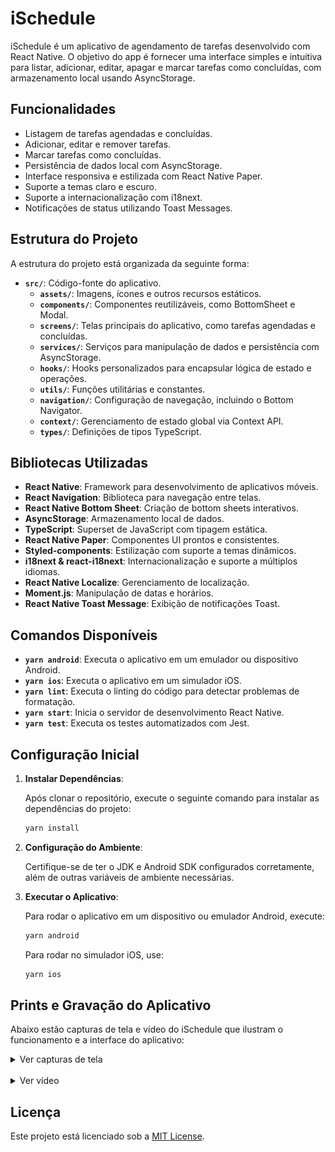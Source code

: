 # iSchedule

iSchedule é um aplicativo de agendamento de tarefas desenvolvido com React Native. O objetivo do app é fornecer uma interface simples e intuitiva para listar, adicionar, editar, apagar e marcar tarefas como concluídas, com armazenamento local usando AsyncStorage.

## Funcionalidades

- Listagem de tarefas agendadas e concluídas.
- Adicionar, editar e remover tarefas.
- Marcar tarefas como concluídas.
- Persistência de dados local com AsyncStorage.
- Interface responsiva e estilizada com React Native Paper.
- Suporte a temas claro e escuro.
- Suporte a internacionalização com i18next.
- Notificações de status utilizando Toast Messages.

## Estrutura do Projeto

A estrutura do projeto está organizada da seguinte forma:

- **`src/`**: Código-fonte do aplicativo.
  - **`assets/`**: Imagens, ícones e outros recursos estáticos.
  - **`components/`**: Componentes reutilizáveis, como BottomSheet e Modal.
  - **`screens/`**: Telas principais do aplicativo, como tarefas agendadas e concluídas.
  - **`services/`**: Serviços para manipulação de dados e persistência com AsyncStorage.
  - **`hooks/`**: Hooks personalizados para encapsular lógica de estado e operações.
  - **`utils/`**: Funções utilitárias e constantes.
  - **`navigation/`**: Configuração de navegação, incluindo o Bottom Navigator.
  - **`context/`**: Gerenciamento de estado global via Context API.
  - **`types/`**: Definições de tipos TypeScript.

## Bibliotecas Utilizadas

- **React Native**: Framework para desenvolvimento de aplicativos móveis.
- **React Navigation**: Biblioteca para navegação entre telas.
- **React Native Bottom Sheet**: Criação de bottom sheets interativos.
- **AsyncStorage**: Armazenamento local de dados.
- **TypeScript**: Superset de JavaScript com tipagem estática.
- **React Native Paper**: Componentes UI prontos e consistentes.
- **Styled-components**: Estilização com suporte a temas dinâmicos.
- **i18next & react-i18next**: Internacionalização e suporte a múltiplos idiomas.
- **React Native Localize**: Gerenciamento de localização.
- **Moment.js**: Manipulação de datas e horários.
- **React Native Toast Message**: Exibição de notificações Toast.

## Comandos Disponíveis

- **`yarn android`**: Executa o aplicativo em um emulador ou dispositivo Android.
- **`yarn ios`**: Executa o aplicativo em um simulador iOS.
- **`yarn lint`**: Executa o linting do código para detectar problemas de formatação.
- **`yarn start`**: Inicia o servidor de desenvolvimento React Native.
- **`yarn test`**: Executa os testes automatizados com Jest.

## Configuração Inicial

1. **Instalar Dependências**:

   Após clonar o repositório, execute o seguinte comando para instalar as dependências do projeto:

   ```bash
   yarn install
   ```

2. **Configuração do Ambiente**:

   Certifique-se de ter o JDK e Android SDK configurados corretamente, além de outras variáveis de ambiente necessárias.

3. **Executar o Aplicativo**:

   Para rodar o aplicativo em um dispositivo ou emulador Android, execute:

   ```bash
   yarn android
   ```

   Para rodar no simulador iOS, use:

   ```bash
   yarn ios
   ```

## Prints e Gravação do Aplicativo

Abaixo estão capturas de tela e vídeo do iSchedule que ilustram o funcionamento e a interface do aplicativo:

<details>

  <summary>Ver capturas de tela</summary>

  <p float="left">
    <img src="src/assets/screenshots/print-01.png" width="200" />
    <img src="src/assets/screenshots/print-02.png" width="200" />
    <img src="src/assets/screenshots/print-03.png" width="200" />
    <img src="src/assets/screenshots/print-04.png" width="200" />
    <img src="src/assets/screenshots/print-05.png" width="200" />
    <img src="src/assets/screenshots/print-06.png" width="200" />
    <img src="src/assets/screenshots/print-07.png" width="200" />
    <img src="src/assets/screenshots/print-08.png" width="200" />
    <img src="src/assets/screenshots/print-09.png" width="200" />
    <img src="src/assets/screenshots/print-10.png" width="200" />
    <img src="src/assets/screenshots/print-11.png" width="200" />
    <img src="src/assets/screenshots/print-12.png" width="200" />
    <img src="src/assets/screenshots/print-13.png" width="200" />
    <img src="src/assets/screenshots/print-14.png" width="200" />
  </p>

</details>

<br>

<details>
  <summary>Ver vídeo</summary>
  <a href="https://youtube.com/shorts/MgGHl7PxdQU?feature=share">
    <img src="https://raw.githubusercontent.com/psychotalbain/ischedule/main/src/assets/movie/movie.gif" alt="Movie GIF" width="200">
  </a>
  
</details>

## Licença

Este projeto está licenciado sob a [MIT License](LICENSE).
